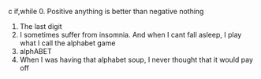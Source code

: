 c if,while
0. Positive anything is better than negative nothing
1. The last digit
2. I sometimes suffer from insomnia. And when I cant fall asleep, I play what I call the alphabet game
3. alphABET
4. When I was having that alphabet soup, I never thought that it would pay off
